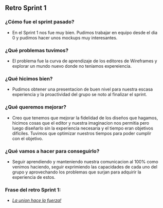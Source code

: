 ## Retro Sprint 1
### ¿Cómo fue el sprint pasado?
  - En el Sprint 1 nos fue muy bien. Pudimos trabajar en equipo desde el dia 0 y pudimos hacer unos mockups muy interesantes.

### ¿Qué problemas tuvimos?
  - El problema fue la curva de aprendizaje de los editores de Wireframes y explorar un mundo nuevo donde no teniamos expereiencia.
### ¿Qué hicimos bien?
  - Pudimos obtener una presentacion de buen nivel para nuestra escasa experiencia y la proactividad del grupo se noto al finalizar el sprint.

### ¿Qué queremos mejorar?
  - Creo que tenemos que mejorar la fidelidad de los diseños que hagamos, hicimos cosas que el editor y nuestra imaginacion nos permitia pero luego diseñarlo sin la experiencia necesaria y el tiempo eran objetivos dificiles. Tuvimos que optimizar nuestros tiempos para poder cumplir con el objetivo.
### ¿Qué vamos a hacer para conseguirlo? 
  - Seguir aprendiendo y manteniendo nuestra comunicacion al 100% como venimos haciendo, seguir exprimiendo las capacidades de cada uno del grupo y aprovechando los problemas que surjan para adquirir la experiencia de estos.

### Frase del retro Sprint 1: 
  - <i><u> La union hace la fuerza! </i></u>
